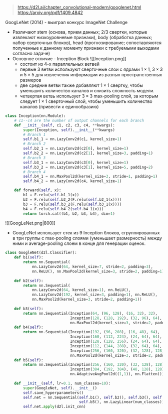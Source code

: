 > https://d2l.ai/chapter_convolutional-modern/googlenet.html
> https://arxiv.org/pdf/1409.4842

GoogLeNet (2014) - выиграл конкурс ImageNet Challenge
- Различают stem (основа, прием данных; 2/3 свертки, которые извлекают низкоуровневые признаки), body (обработка данных; набор сверточных блоков), head (прогнозирование; сопоставляются полученные к данному моменту признаки с требуемыми выходами согласно задаче)
- Основное отличие -  Inception Block ![[Inception.png]] 
	- состоит из 4-х параллельных ветвей
	- первые 3 ветви используют сверточные слои с ядрами $1\times 1$, $3\times 3$ и $5\times 5$ для извлечения информации из разных пространственных размеров
	- две средние ветви также добавляют $1\times 1$ свертку, чтобы уменьшить количество каналов и снизить сложность модели. 
	- четвертая ветвь использует $3\times 3$ max-pooling слой, за которым следует $1 \times 1$ сверточный слой, чтобы уменьшить количество каналов (привести к единообразию)
```python
class Inception(nn.Module):
    # c1--c4 are the number of output channels for each branch
    def __init__(self, c1, c2, c3, c4, **kwargs):
        super(Inception, self).__init__(**kwargs)
        # Branch 1
        self.b1_1 = nn.LazyConv2d(c1, kernel_size=1)
        # Branch 2
        self.b2_1 = nn.LazyConv2d(c2[0], kernel_size=1)
        self.b2_2 = nn.LazyConv2d(c2[1], kernel_size=3, padding=1)
        # Branch 3
        self.b3_1 = nn.LazyConv2d(c3[0], kernel_size=1)
        self.b3_2 = nn.LazyConv2d(c3[1], kernel_size=5, padding=2)
        # Branch 4
        self.b4_1 = nn.MaxPool2d(kernel_size=3, stride=1, padding=1)
        self.b4_2 = nn.LazyConv2d(c4, kernel_size=1)

    def forward(self, x):
        b1 = F.relu(self.b1_1(x))
        b2 = F.relu(self.b2_2(F.relu(self.b2_1(x))))
        b3 = F.relu(self.b3_2(F.relu(self.b3_1(x))))
        b4 = F.relu(self.b4_2(self.b4_1(x)))
        return torch.cat((b1, b2, b3, b4), dim=1)
```
![[GoogLeNet.png|800]]
- GoogLeNet использует стек из 9 Inception блоков, сгруппированных в три группы с max-pooling слоями (уменьшает размерность) между ними и average-pooling слоем в конце для генерации оценок.
```python
class GoogleNet(d2l.Classifier):
    def b1(self):
        return nn.Sequential(
            nn.LazyConv2d(64, kernel_size=7, stride=2, padding=3),
            nn.ReLU(), nn.MaxPool2d(kernel_size=3, stride=2, padding=1))
        
	def b2(self):
	    return nn.Sequential(
	        nn.LazyConv2d(64, kernel_size=1), nn.ReLU(),
	        nn.LazyConv2d(192, kernel_size=3, padding=1), nn.ReLU(),
	        nn.MaxPool2d(kernel_size=3, stride=2, padding=1))
	
	def b3(self):
	    return nn.Sequential(Inception(64, (96, 128), (16, 32), 32),
	                         Inception(128, (128, 192), (32, 96), 64),
	                         nn.MaxPool2d(kernel_size=3, stride=2, padding=1))
	def b4(self):
	    return nn.Sequential(Inception(192, (96, 208), (16, 48), 64),
	                         Inception(160, (112, 224), (24, 64), 64),
	                         Inception(128, (128, 256), (24, 64), 64),
	                         Inception(112, (144, 288), (32, 64), 64),
	                         Inception(256, (160, 320), (32, 128), 128),
	                         nn.MaxPool2d(kernel_size=3, stride=2, padding=1))
	def b5(self):
	    return nn.Sequential(Inception(256, (160, 320), (32, 128), 128),
	                         Inception(384, (192, 384), (48, 128), 128),
	                         nn.AdaptiveAvgPool2d((1,1)), nn.Flatten())
	                     
	def __init__(self, lr=0.1, num_classes=10):
	    super(GoogleNet, self).__init__()
	    self.save_hyperparameters()
	    self.net = nn.Sequential(self.b1(), self.b2(), self.b3(), self.b4(),
	                             self.b5(), nn.LazyLinear(num_classes))
	    self.net.apply(d2l.init_cnn)
```